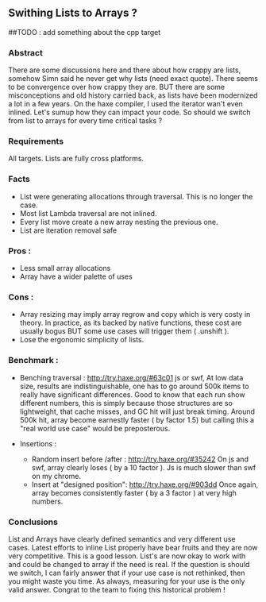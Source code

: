 ## Swithing Lists to Arrays ?

##TODO : add something about the cpp target

### Abstract
There are some discussions here and there about how crappy are lists, somehow Simn said he never get why lists (need exact quote). There seems to be convergence over how crappy they are. BUT there are some misconceptions and old history carried back, as lists have been modernized a lot in a few years. On the haxe compiler, I used the iterator wan't even inlined.
Let's sumup how they can impact your code. So should we switch from list to arrays for every time critical tasks ?

### Requirements
All targets. Lists are fully cross platforms.

### Facts
- List were generating allocations through traversal. This is no longer the case.
- Most list Lambda traversal are not inlined.
- Every list move create a new array nesting the previous one.
- List are iteration removal safe

### Pros :
- Less small array allocations
- Array have a wider palette of uses

### Cons :
- Array resizing may imply array regrow and copy which is very costy in theory. In practice, as its backed by native functions, these cost are usually bogus BUT some use cases will trigger them ( .unshift ).
- Lose the ergonomic simplicity of lists.

### Benchmark :
- Benching traversal : http://try.haxe.org/#63c01
  js or swf, At low data size, results are indistinguishable, one has to go around 500k items to really have significant differences. Good to know that each run show different numbers, this is simply because those structures are so lightweight, that cache misses, and GC hit will just break timing. Around 500k hit, array become earnestly faster ( by factor 1.5) but calling this a "real world use case" would be preposterous.

- Insertions : 
  - Random insert before /after : http://try.haxe.org/#35242
  On js and swf, array clearly loses ( by a 10 factor ). Js is much slower than swf on my chrome.
  - Insert at "designed position": http://try.haxe.org/#903dd
  Once again, array becomes consistently faster ( by a 3 factor ) at very high numbers.

### Conclusions
List and Arrays have clearly defined semantics and very different use cases. Latest efforts to inline List properly have bear fruits and they are now very competitive. This is a good lesson. List's are now okay to work with and could be changed to array if the need is real. If the question is should we switch, I can fairly answer that if your use case is not rethinked, then you might waste you time. As always, measuring for your use is the only valid answer.
Congrat to the team to fixing this historical problem !

